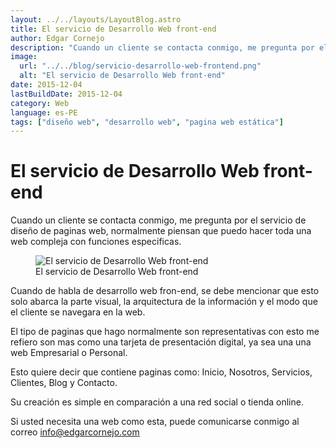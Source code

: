 ```yaml
---
layout: ../../layouts/LayoutBlog.astro
title: El servicio de Desarrollo Web front-end
author: Edgar Cornejo
description: "Cuando un cliente se contacta conmigo, me pregunta por el servicio de diseño de paginas web, normalmente piensan que puedo hacer toda una web compleja con funciones especificas. Cuando de habla de desarrollo web fron-end, se debe mencionar que esto solo abarca la parte visual, la arquitectura de la información y el modo que el cliente se navegara en la web."
image:
  url: "../../blog/servicio-desarrollo-web-frontend.png"
  alt: "El servicio de Desarrollo Web front-end"
date: 2015-12-04
lastBuildDate: 2015-12-04
category: Web
language: es-PE
tags: ["diseño web", "desarrollo web", "pagina web estática"]
---
```


# El servicio de Desarrollo Web front-end

Cuando un cliente se contacta conmigo, me pregunta por el servicio de diseño de paginas web, normalmente piensan que puedo hacer toda una web compleja con funciones especificas.

<figure>
  <img src="../../blog/servicio-desarrollo-web-frontend.png" alt="El servicio de Desarrollo Web front-end"/>
  <figcaption>El servicio de Desarrollo Web front-end</figcaption>
</figure>

Cuando de habla de desarrollo web fron-end, se debe mencionar que esto solo abarca la parte visual, la arquitectura de la información y el modo que el cliente se navegara en la web.

El tipo de paginas que hago normalmente son representativas con esto me refiero son mas como una tarjeta de presentación digital, ya sea una una web Empresarial o Personal.

Esto quiere decir que contiene paginas como: Inicio, Nosotros, Servicios, Clientes, Blog y Contacto.

Su creación es simple en comparación a una red social o tienda online.

Si usted necesita una web como esta, puede comunicarse conmigo al correo [info@edgarcornejo.com](mailto:info@edgarcornejo.com "info@edgarcornejo.com")
